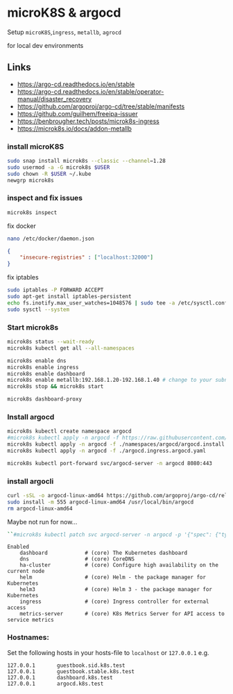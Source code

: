# microK8S & argocd

Setup ```microK8S```,```ingress```, ```metallb```, ```agrocd```

for local dev environments

## Links
 - https://argo-cd.readthedocs.io/en/stable
 - https://argo-cd.readthedocs.io/en/stable/operator-manual/disaster_recovery
 - https://github.com/argoproj/argo-cd/tree/stable/manifests
 - https://github.com/guilhem/freeipa-issuer
 - https://benbrougher.tech/posts/microk8s-ingress
 - https://microk8s.io/docs/addon-metallb


### install microK8S
```bash
sudo snap install microk8s --classic --channel=1.28
sudo usermod -a -G microk8s $USER
sudo chown -R $USER ~/.kube
newgrp microk8s
```

### inspect and fix issues
```bash
microk8s inspect
```

fix docker
```bash
nano /etc/docker/daemon.json
```

```json
{
    "insecure-registries" : ["localhost:32000"] 
}
```

fix iptables
```bash
sudo iptables -P FORWARD ACCEPT 
sudo apt-get install iptables-persistent
echo fs.inotify.max_user_watches=1048576 | sudo tee -a /etc/sysctl.conf
sudo sysctl --system
```

### Start microk8s
```bash
microk8s status --wait-ready
microk8s kubectl get all --all-namespaces

microk8s enable dns
microk8s enable ingress
microk8s enable dashboard
microk8s enable metallb:192.168.1.20-192.168.1.40 # change to your subnet
microk8s stop && microk8s start

microk8s dashboard-proxy
```

### Install argocd
```bash
microk8s kubectl create namespace argocd
#microk8s kubectl apply -n argocd -f https://raw.githubusercontent.com/argoproj/argo-cd/stable/manifests/install.yaml
microk8s kubectl apply -n argocd -f ./namespaces/argocd/argocd.install.argocd.yaml
microk8s kubectl apply -n argocd -f ./argocd.ingress.argocd.yaml

microk8s kubectl port-forward svc/argocd-server -n argocd 8080:443
```

### install argocli
```bash
curl -sSL -o argocd-linux-amd64 https://github.com/argoproj/argo-cd/releases/latest/download/argocd-linux-amd64
sudo install -m 555 argocd-linux-amd64 /usr/local/bin/argocd
rm argocd-linux-amd64
```

Maybe not run for now...
```bash
``#microk8s kubectl patch svc argocd-server -n argocd -p '{"spec": {"type": "LoadBalancer"}}'
```

```bash/microk8s status 
Enabled
    dashboard            # (core) The Kubernetes dashboard
    dns                  # (core) CoreDNS
    ha-cluster           # (core) Configure high availability on the current node
    helm                 # (core) Helm - the package manager for Kubernetes
    helm3                # (core) Helm 3 - the package manager for Kubernetes
    ingress              # (core) Ingress controller for external access
    metrics-server       # (core) K8s Metrics Server for API access to service metrics
```

### Hostnames:
Set the following hosts in your hosts-file to ```localhost``` or ```127.0.0.1```
e.g.
```/etc/hosts
127.0.0.1       guestbook.sid.k8s.test
127.0.0.1       guestbook.stable.k8s.test
127.0.0.1       dashboard.k8s.test
127.0.0.1       argocd.k8s.test
```